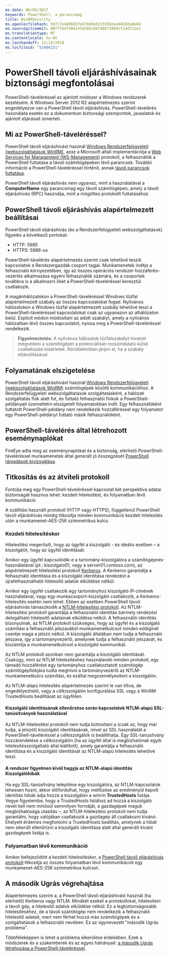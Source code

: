 ```yaml
---
ms.date: 06/05/2017
keywords: PowerShell, a parancsmag
title: WinRMSecurity
ms.openlocfilehash: 59717e4806857e6760de523335bbee6028da8e84
ms.sourcegitcommit: 00ff76d7d9414fe585c04740b739b9cf14d711e1
ms.translationtype: MT
ms.contentlocale: hu-HU
ms.lasthandoff: 12/14/2018
ms.locfileid: "53404231"
---
```

# <a name="powershell-remoting-security-considerations"></a>PowerShell távoli eljáráshívásainak biztonsági megfontolásai

PowerShell-táveléréssel az ajánlott módszer a Windows rendszerek kezelésére. A Windows Server 2012 R2 alapértelmezés szerint engedélyezve van a PowerShell távoli eljáráshívás. PowerShell-távelérés használata esetén ez a dokumentum biztonsági szempontok, javaslatok és ajánlott eljárásait ismerteti.

## <a name="what-is-powershell-remoting"></a>Mi az PowerShell-táveléréssel?

PowerShell távoli eljáráshívást használ [Windows Rendszerfelügyeleti (webszolgáltatások WinRM)](https://msdn.microsoft.com/library/windows/desktop/aa384426.aspx), azaz a Microsoft általi implementációja a [Web Services for Management (WS-Management)](https://www.dmtf.org/sites/default/files/standards/documents/DSP0226_1.2.0.pdf) protokoll, a felhasználók a PowerShell futtatása a távoli számítógépeken lévő parancsok. További információ a PowerShell-táveléréssel történő, annak [távoli parancsok futtatása](https://technet.microsoft.com/library/dd819505.aspx).

PowerShell távoli eljáráshívás nem ugyanaz, mint a használatával a **ComputerName** egy parancsmag egy távoli számítógépen, amely a távoli eljáráshívás (RPC) használja, mint a mögöttes protokollt futtatásához.

## <a name="powershell-remoting-default-settings"></a>PowerShell távoli eljáráshívás alapértelmezett beállításai

PowerShell távoli eljáráshívás (és a Rendszerfelügyeleti webszolgáltatások) figyelés a következő portokat:

- HTTP: 5985
- HTTPS: 5986-os

PowerShell-távelérés alapértelmezés szerint csak lehetővé teszik kapcsolatok a Rendszergazdák csoport tagjai. Munkamenetek indítja a felhasználó környezetében, így az összes operációs rendszer hozzáférés-vezérlés alkalmazása egyéni felhasználók számára, és a csoportok továbbra is a alkalmazni őket a PowerShell-táveléréssel keresztül csatlakozik.

A magánhálózatokon a PowerShell-táveléréssel Windows tűzfal alapértelmezett szabály az összes kapcsolatokat fogad. Nyilvános hálózatokon a Windows tűzfal alapértelmezett szabály lehetővé teszi a PowerShell-táveléréssel kapcsolatokat csak az ugyanazon az alhálózaton belül. Explicit módon módosítani az adott szabályt, amely a nyilvános hálózatban lévő összes kapcsolatot, nyissa meg a PowerShell-táveléréssel rendelkezik.

>**Figyelmeztetés:** A nyilvános hálózatok tűzfalszabályt hivatott megvédeni a számítógépet a potenciálisan rosszindulatú külső csatlakozási kísérletek. Körültekintően járjon el, ha a szabály eltávolításával.

## <a name="process-isolation"></a>Folyamatának elszigetelése

PowerShell távoli eljáráshívást használ [Windows Rendszerfelügyeleti (webszolgáltatások WinRM)](https://msdn.microsoft.com/library/windows/desktop/aa384426) számítógépek közötti kommunikációhoz.
A Rendszerfelügyeleti webszolgáltatások szolgáltatásként, a hálózati szolgáltatás fiók alatt fut, és futtató felhasználói fiókok a PowerShell-példányait üzemeltetni elszigetelt folyamatokban indít. Egy felhasználóként futtatott PowerShell-példány nem rendelkezik hozzáféréssel egy folyamatot egy PowerShell-példányt futtató másik felhasználóként.

## <a name="event-logs-generated-by-powershell-remoting"></a>PowerShell-távelérés által létrehozott eseménynaplókat

FireEye adta meg az eseménynaplókat és a biztonság, elérhető PowerShell-táveléréssel munkamenetek által generált jó összegzését [PowerShell támadások kivizsgálása](https://www.fireeye.com/content/dam/fireeye-www/global/en/solutions/pdfs/wp-lazanciyan-investigating-powershell-attacks.pdf).

## <a name="encryption-and-transport-protocols"></a>Titkosítás és az átviteli protokoll

Fontolja meg egy PowerShell-táveléréssel kapcsolat két perspektíva adatai biztonságát hasznos lehet: kezdeti hitelesítést, és folyamatban lévő kommunikáció.

A szállítási használt protokoll (HTTP vagy HTTPS), függetlenül PowerShell távoli eljáráshívás mindig titkosítja minden kommunikáció kezdeti hitelesítés után a munkamenet-AES-256 szimmetrikus kulcs.

### <a name="initial-authentication"></a>Kezdeti hitelesítéskor

Hitelesítési megerősíti, hogy az ügyfél a kiszolgáló - és ideális esetben – a kiszolgálót, hogy az ügyfél identitását.

Amikor egy ügyfél kapcsolódik-e a tartomány-kiszolgálóra a számítógépnév használatával (pl.: kiszolgalo01, vagy a server01.contoso.com), az alapértelmezett hitelesítési protokoll [Kerberos](https://msdn.microsoft.com/library/windows/desktop/aa378747.aspx).
A Kerberos garantálja a felhasználó identitása és a kiszolgáló identitása rendezést a újrafelhasználható hitelesítő adatok elküldése nélkül.

Amikor egy ügyfél csatlakozik egy tartományhoz kiszolgáló IP-címének használatával, vagy egy munkacsoport-kiszolgáló csatlakozik, a Kerberos-hitelesítés esetén nem lehet. Ebben az esetben PowerShell távoli eljáráshívás támaszkodik a [NTLM-hitelesítési protokoll](https://msdn.microsoft.com/library/windows/desktop/aa378749.aspx). Az NTLM-hitelesítési protokoll garantálja a felhasználói identitás bármely rendezési delegálható hitelesítő adatainak elküldése nélkül. A felhasználói identitás bizonyulnak, az NTLM protokoll szükséges, hogy az ügyfél és a kiszolgáló számítási a felhasználó jelszavából munkamenetkulcsot minden eddiginél cseréje maga a jelszó nélkül. A kiszolgáló általában nem tudja a felhasználó jelszava, így a tartományvezérlő, amelynek tudja a felhasználó jelszavát, és kiszámítja a munkamenetkulcsot a kiszolgáló kommunikál.

Az NTLM protokoll azonban nem garantálja a kiszolgáló identitását. Csakúgy, mint az NTLM hitelesítéshez használandó minden protokoll, egy támadó hozzáférést egy tartományhoz csatlakoztatott számítógép számítógépfiókjára tudta meghívni a tartományvezérlő az NTLM-munkamenetkulcs számítási, és ezáltal megszemélyesíteni a kiszolgálón.

Az NTLM-alapú hitelesítés alapértelmezés szerint le van tiltva, de engedélyezhető, vagy a célkiszolgálón konfigurálása SSL vagy a WinRM TrustedHosts beállítását az ügyfélen.

#### <a name="using-ssl-certificates-to-validate-server-identity-during-ntlm-based-connections"></a>Kiszolgáló identitásának ellenőrzése során kapcsolatok NTLM-alapú SSL-tanúsítványok használatával

Az NTLM-hitelesítési protokoll nem tudja biztosítani a (csak az, hogy már tudja, a jelszót) kiszolgáló identitásának, mivel az SSL használatát a PowerShell-táveléréssel a célkiszolgálók is beállíthatja. Egy SSL-tanúsítvány hozzárendelése a célkiszolgálón (ha az ügyfél által is megbízhatónak egyik hitelesítésszolgáltató által kiállított), amely garantálja a felhasználó identitása és a kiszolgáló identitását az NTLM-alapú hitelesítés lehetővé teszi.

#### <a name="ignoring-ntlm-based-server-identity-errors"></a>A rendszer figyelmen kívül hagyja az NTLM-alapú identitás Kiszolgálóhibák

Ha egy SSL-tanúsítvány telepítése egy kiszolgálóra, az NTLM-kapcsolatok lehessen hozni, akkor előfordulhat, hogy mellőzése az eredményül kapott identitás hibák adja hozzá a kiszolgálón a winrm **TrustedHosts** listája. Vegye figyelembe, hogy a TrustedHosts listához ad hozzá a kiszolgáló nevét kell nem minősül semmilyen formáját, a gazdagépek maguk megbízhatósága utasítás –, az NTLM-hitelesítési protokoll nem tudja garantálni, hogy valójában csatlakozik a gazdagép áll csatlakozni kívánó.
Ehelyett érdemes megfontolni a TrustedHosts beállítás, amelynek a hibát nem sikerült ellenőrizni a kiszolgáló identitása alatt által generált kívánt gazdagépek listája is.


### <a name="ongoing-communication"></a>Folyamatban lévő kommunikáció

Amikor befejeződött a kezdeti hitelesítéskor, a [PowerShell távoli eljáráshívás protokoll](https://msdn.microsoft.com/library/dd357801.aspx) titkosítja az összes folyamatban lévő kommunikációt egy munkamenet-AES-256 szimmetrikus kulcsot.


## <a name="making-the-second-hop"></a>A második Ugrás végrehajtása

Alapértelmezés szerint a, a PowerShell távoli eljáráshívást használ (ha elérhető) Kerberos vagy NTLM. Mindkét ezeket a protokollokat, hitelesíteni a távoli gép, a hitelesítő adatok elküldése nélkül.
Ez a legbiztonságosabb hitelesítéséhez, de a távoli számítógép nem rendelkezik a felhasználó hitelesítő adatait, mert nem férhet hozzá más számítógépek és a szolgáltatások a felhasználó nevében.
Ez az úgynevezett "második Ugrás probléma".

Többféleképpen is lehet a probléma elkerülése érdekében. Ezek a módszerek és a szakemberek és az egyes hátrányait: [a második Ugrás létrehozása a PowerShell-táveléréssel](PS-remoting-second-hop.md).